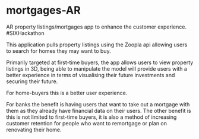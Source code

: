 # mortgages-AR
AR property listings/mortgages app to enhance the customer experience. #SIXHackathon

This application pulls property listings using the Zoopla api allowing users to search for homes they may want to buy.

Primarily targeted at first-time buyers, the app allows users to view property listings in 3D, being able to manipulate the model will provide users with a better experience in terms of visualising their future investments and securing their future.

For home-buyers this is a better user experience. 

For banks the benefit is having users that want to take out a mortgage with them as they already have financial data on their users. The other benefit is this is not limited to first-time buyers, it is also a method of increasing customer retention for people who want to remortgage or plan on renovating their home.
